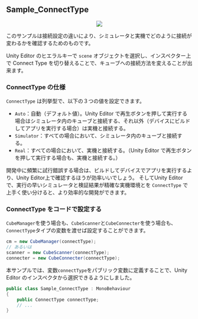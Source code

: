 ## Sample_ConnectType

<div  align="center">
<img src="../../../../../docs/res/cube/sample_connectType.png">
</div>

このサンプルは接続設定の違いにより、シミュレータと実機でどのように接続が変わるかを確認するためのものです。

Unity Editor のヒエラルキーで `scene` オブジェクトを選択し、インスペクター上で Connect Type を切り替えることで、キューブへの接続方法を変えることが出来ます。

### ConnectType の仕様

`ConnectType` は列挙型で、以下の３つの値を設定できます。
- `Auto`：自動（デフォルト値）。Unity Editor で再生ボタンを押して実行する場合はシミュレータ内のキューブと接続する、それ以外（デバイスにビルドしてアプリを実行する場合）は実機と接続する。
- `Simulator`：すべての場合において、シミュレータ内のキューブと接続する。
- `Real`：すべての場合において、実機と接続する。（Unity Editor で再生ボタンを押して実行する場合も、実機と接続する。）

開発中に頻繁に試行錯誤する場合は、ビルドしてデバイスでアプリを実行するより、Unity Editor上で確認するほうが効率いいでしょう。
そしてUnity Editorで、実行の早いシミュレータと検証結果が精確な実機環境とを `ConnectType` で上手く使い分けると、より効率的な開発ができます。

### ConnectType をコードで設定する

`CubeManager`を使う場合も、`CubeScanner`と`CubeConnecter`を使う場合も、`ConnectType`タイプの変数を渡せば設定することができます。

```c#
cm = new CubeManager(connectType);
// あるいは
scanner = new CubeScanner(connectType);
connecter = new CubeConnecter(connectType);
```

本サンプルでは、変数`connectType`をパブリック変数に定義することで、Unity Editor のインスペクタから選択できるようにしました。

```c#
public class Sample_ConnectType : MonoBehaviour
{
    public ConnectType connectType;
    // ...
}
```
